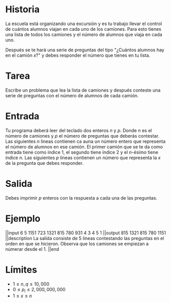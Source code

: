 
# Historia

La escuela está organizando una excursión y es tu trabajo llevar el control de cuántos alumnos viajan en cada uno de los camiones.
Para esto tienes una lista de todos los camiones y el número de alumnos que viaja en cada uno.

Después se te hará una serie de preguntas del tipo "¿Cuántos alumnos hay en el camión $x$?" y debes responder el número que tienes en tu lista.

# Tarea

Escribe un problema que lea la lista de camiones y después conteste una serie de preguntas con el número de alumnos de cada camión.

# Entrada

Tu programa deberá leer del teclado dos enteros $n$ y $p$. 
Donde $n$ es el número de camiones y $p$ el número de preguntas que deberás contestar.
Las siguientes $n$ lineas contienen ca auna un número entero que representa el número de alumnos en ese camión. El primer camión que se te da como entrada tiene como índice $1$, el segundo tiene índice $2$ y el $n$-ésimo tiene índice $n$.
Las siguientes $p$ lineas contienen un número que representa la $x$ de la pregunta que debes responder.

# Salida
Debes imprimir $p$ enteros con la respuesta a cada una de las preguntas.

# Ejemplo

||input
6 5
1151
723
1321
815
780
931
4
3
4
5
1
||output
815
1321
815
780
1151
||description
La salida consiste de 5 líneas contestando las preguntas en el orden en que se hicieron. Observa que los camiones se empiezan a númerar desde el $1$.
||end

# Límites

* $1 \leq n, q \leq 10,000$
* $0 \leq p_{i} \leq 2,000,000,000$
* $1 \leq x \leq n$

